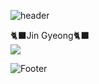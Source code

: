 ![header](https://capsule-render.vercel.app/api?type=Waving&color=83B1C9&height=400&section=header&text=Hi,&nbspThere!&fontSize=50&fontColor=ffffff)

🐈‍⬛Jin Gyeong🐈‍⬛ <br>
<img src="https://img.shields.io/badge/GitHub-FFCA28?style=flat-square&logo=GitHub&logoColor=181717"/>

![Footer](https://capsule-render.vercel.app/api?type=waving&color=83B1C9&height=200&section=footer)
